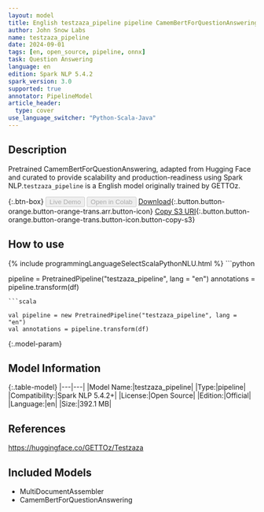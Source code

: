 ```yaml
---
layout: model
title: English testzaza_pipeline pipeline CamemBertForQuestionAnswering from GETTOz
author: John Snow Labs
name: testzaza_pipeline
date: 2024-09-01
tags: [en, open_source, pipeline, onnx]
task: Question Answering
language: en
edition: Spark NLP 5.4.2
spark_version: 3.0
supported: true
annotator: PipelineModel
article_header:
  type: cover
use_language_switcher: "Python-Scala-Java"
---
```


## Description

Pretrained CamemBertForQuestionAnswering, adapted from Hugging Face and curated to provide scalability and production-readiness using Spark NLP.`testzaza_pipeline` is a English model originally trained by GETTOz.

{:.btn-box}
<button class="button button-orange" disabled>Live Demo</button>
<button class="button button-orange" disabled>Open in Colab</button>
[Download](https://s3.amazonaws.com/auxdata.johnsnowlabs.com/public/models/testzaza_pipeline_en_5.4.2_3.0_1725161754626.zip){:.button.button-orange.button-orange-trans.arr.button-icon}
[Copy S3 URI](s3://auxdata.johnsnowlabs.com/public/models/testzaza_pipeline_en_5.4.2_3.0_1725161754626.zip){:.button.button-orange.button-orange-trans.button-icon.button-copy-s3}

## How to use



<div class="tabs-box" markdown="1">
{% include programmingLanguageSelectScalaPythonNLU.html %}
```python

pipeline = PretrainedPipeline("testzaza_pipeline", lang = "en")
annotations =  pipeline.transform(df)   

```
```scala

val pipeline = new PretrainedPipeline("testzaza_pipeline", lang = "en")
val annotations = pipeline.transform(df)

```
</div>

{:.model-param}
## Model Information

{:.table-model}
|---|---|
|Model Name:|testzaza_pipeline|
|Type:|pipeline|
|Compatibility:|Spark NLP 5.4.2+|
|License:|Open Source|
|Edition:|Official|
|Language:|en|
|Size:|392.1 MB|

## References

https://huggingface.co/GETTOz/Testzaza

## Included Models

- MultiDocumentAssembler
- CamemBertForQuestionAnswering